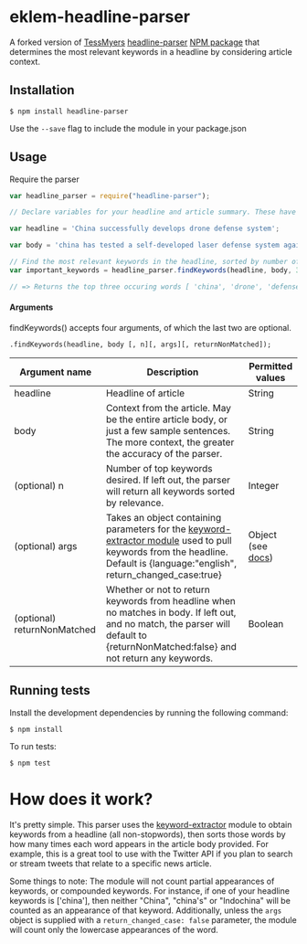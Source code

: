 eklem-headline-parser
===============

A forked version of [TessMyers](https://github.com/TessMyers) [headline-parser](https://github.com/TessMyers/headline-parser) [NPM package](https://www.npmjs.org/package/headline-parser) that determines the most relevant keywords in a headline by considering article context.

## Installation

    $ npm install headline-parser
  
Use the `--save` flag to include the module in your package.json
  
## Usage

Require the parser

```javascript
var headline_parser = require("headline-parser");

// Declare variables for your headline and article summary. These have been edited to provide a good example.

var headline = 'China successfully develops drone defense system';

var body = 'china has tested a self-developed laser defense system against small-scale low-altitude drones, state media said on Sunday. Reportedly, the drone defense is designed to destroy small-scale drones flying within an altitude of 500 meters and at speeds below 50 meters per second. In addition to the drone network, china has developed stealth jets and has built one aircraft carrier.';

// Find the most relevant keywords in the headline, sorted by number of appearances in the body text
var important_keywords = headline_parser.findKeywords(headline, body, 3);

// => Returns the top three occuring words [ 'china', 'drone', 'defense' ], with 'defense' appearing most often.
```


#### Arguments

findKeywords() accepts four arguments, of which the last two are optional. 

    .findKeywords(headline, body [, n][, args][, returnNonMatched]);

| Argument name | Description | Permitted values |
|---------------|-------------|------------------|
| headline| Headline of article | String|
| body | Context from the article. May be the entire article body, or just a few sample sentences. The more context, the greater the accuracy of the parser.| String|
| (optional) n | Number of top keywords desired. If left out, the parser will return all keywords sorted by relevance. | Integer |
| (optional) args | Takes an object containing parameters for the [keyword-extractor module](https://www.npmjs.org/package/keyword-extractor) used to pull keywords from the headline. Default is {language:"english", return_changed_case:true} | Object (see [docs](https://www.npmjs.org/package/keyword-extractor))|
| (optional) returnNonMatched | Whether or not to return keywords from headline when no matches in body. If left out, and no match, the parser will default to {returnNonMatched:false} and not return any keywords. | Boolean |

## Running tests

Install the development dependencies by running the following command:

    $ npm install
  
To run tests:

    $ npm test
  
# How does it work?

It's pretty simple. This parser uses the [keyword-extractor](https://www.npmjs.org/package/keyword-extractor) module to obtain keywords from a headline (all non-stopwords), then sorts those words by how many times each word appears in the article body provided. For example, this is a great tool to use with the Twitter API if you plan to search or stream tweets that relate to a specific news article.

Some things to note: The module will not count partial appearances of keywords, or compounded keywords. For instance, if one of your headline keywords is ['china'], then neither "China", "china's" or "Indochina" will be counted as an appearance of that keyword. Additionally, unless the `args` object is supplied with  a `return_changed_case: false` parameter, the module will count only the lowercase appearances of the word.

